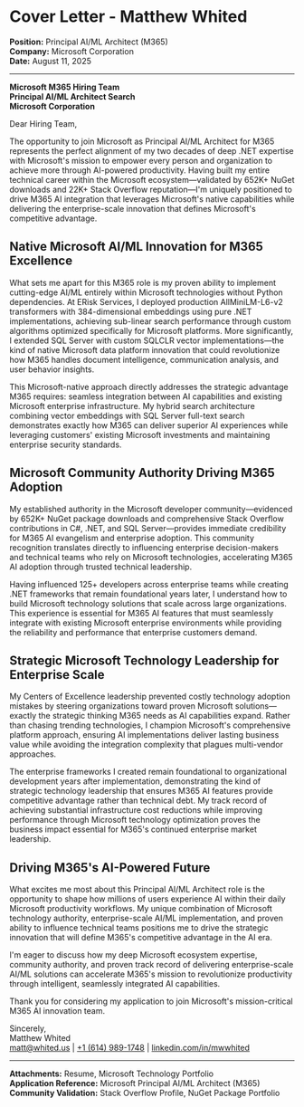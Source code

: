 # Cover Letter - Matthew Whited
**Position:** Principal AI/ML Architect (M365)  
**Company:** Microsoft Corporation  
**Date:** August 11, 2025

---

**Microsoft M365 Hiring Team**  
**Principal AI/ML Architect Search**  
**Microsoft Corporation**  

Dear Hiring Team,

The opportunity to join Microsoft as Principal AI/ML Architect for M365 represents the perfect alignment of my two decades of deep .NET expertise with Microsoft's mission to empower every person and organization to achieve more through AI-powered productivity. Having built my entire technical career within the Microsoft ecosystem—validated by 652K+ NuGet downloads and 22K+ Stack Overflow reputation—I'm uniquely positioned to drive M365 AI integration that leverages Microsoft's native capabilities while delivering the enterprise-scale innovation that defines Microsoft's competitive advantage.

## Native Microsoft AI/ML Innovation for M365 Excellence

What sets me apart for this M365 role is my proven ability to implement cutting-edge AI/ML entirely within Microsoft technologies without Python dependencies. At ERisk Services, I deployed production AllMiniLM-L6-v2 transformers with 384-dimensional embeddings using pure .NET implementations, achieving sub-linear search performance through custom algorithms optimized specifically for Microsoft platforms. More significantly, I extended SQL Server with custom SQLCLR vector implementations—the kind of native Microsoft data platform innovation that could revolutionize how M365 handles document intelligence, communication analysis, and user behavior insights.

This Microsoft-native approach directly addresses the strategic advantage M365 requires: seamless integration between AI capabilities and existing Microsoft enterprise infrastructure. My hybrid search architecture combining vector embeddings with SQL Server full-text search demonstrates exactly how M365 can deliver superior AI experiences while leveraging customers' existing Microsoft investments and maintaining enterprise security standards.

## Microsoft Community Authority Driving M365 Adoption

My established authority in the Microsoft developer community—evidenced by 652K+ NuGet package downloads and comprehensive Stack Overflow contributions in C#, .NET, and SQL Server—provides immediate credibility for M365 AI evangelism and enterprise adoption. This community recognition translates directly to influencing enterprise decision-makers and technical teams who rely on Microsoft technologies, accelerating M365 AI adoption through trusted technical leadership.

Having influenced 125+ developers across enterprise teams while creating .NET frameworks that remain foundational years later, I understand how to build Microsoft technology solutions that scale across large organizations. This experience is essential for M365 AI features that must seamlessly integrate with existing Microsoft enterprise environments while providing the reliability and performance that enterprise customers demand.

## Strategic Microsoft Technology Leadership for Enterprise Scale

My Centers of Excellence leadership prevented costly technology adoption mistakes by steering organizations toward proven Microsoft solutions—exactly the strategic thinking M365 needs as AI capabilities expand. Rather than chasing trending technologies, I champion Microsoft's comprehensive platform approach, ensuring AI implementations deliver lasting business value while avoiding the integration complexity that plagues multi-vendor approaches.

The enterprise frameworks I created remain foundational to organizational development years after implementation, demonstrating the kind of strategic technology leadership that ensures M365 AI features provide competitive advantage rather than technical debt. My track record of achieving substantial infrastructure cost reductions while improving performance through Microsoft technology optimization proves the business impact essential for M365's continued enterprise market leadership.

## Driving M365's AI-Powered Future

What excites me most about this Principal AI/ML Architect role is the opportunity to shape how millions of users experience AI within their daily Microsoft productivity workflows. My unique combination of Microsoft technology authority, enterprise-scale AI/ML implementation, and proven ability to influence technical teams positions me to drive the strategic innovation that will define M365's competitive advantage in the AI era.

I'm eager to discuss how my deep Microsoft ecosystem expertise, community authority, and proven track record of delivering enterprise-scale AI/ML solutions can accelerate M365's mission to revolutionize productivity through intelligent, seamlessly integrated AI capabilities.

Thank you for considering my application to join Microsoft's mission-critical M365 AI innovation team.

Sincerely,  
Matthew Whited  
[matt@whited.us](mailto:matt@whited.us) | [+1 (614) 989-1748](tel:+16149891748) | [linkedin.com/in/mwwhited](https://www.linkedin.com/in/mwwhited/)

---

**Attachments:** Resume, Microsoft Technology Portfolio  
**Application Reference:** Microsoft Principal AI/ML Architect (M365)  
**Community Validation:** Stack Overflow Profile, NuGet Package Portfolio